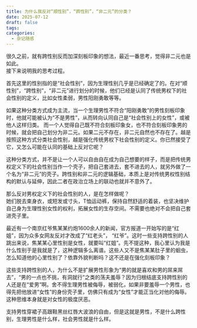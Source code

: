 ```yaml
---
title: 为什么我反对“顺性别”，“跨性别”，“非二元”的分类？
date: 2025-07-12
draft: false
tags: 
categories:
  - 杂记随感
---
```


很久之前，就有跨性别反而加深刻板印象的想法，最近一番思考，觉得非二元也是如此。  
接下来说明我的思考过程。

首先这里的性别指的是“社会性别”，因为生理性别几乎是已经确定了的。在对“顺性别”，“跨性别”，“非二元”进行划分的时候，他们已经是认同了传统男权下的社会性别的定义，比如女性柔弱，男性阳刚勇敢等等。

如果这种分类方式成为主流，当一个生理男性不符合“阳刚勇敢”的男性刻板印象时，他就可能被认为“不是男性”，从而转向认同自己是“社会性别上的女性”，或被他人这样归类。
而一个人觉得自己既不符合刻板印象女，也不符合刻板印象男的时候，就会把自己划分为非二元。如果二元不存在，非二元自然也不存在了。越是按照这种方式分类社会性别，越是强化传统男权下社会性别的定义。你已然接受了它，又怎么可能在认同的基础上反对它呢？

这种分类方式，并不是让一个人可以自由自在成为自己想要的样子，而是把传统男权定义下的社会性别当作一个壳子，把自己套进去，套不进去的人，就另外做了一个名为“非二元”的壳子。跨性别和非二元的逻辑基础，本质上是对传统男权性别结构的默认与延伸，因此二者在政治立场上的联动也就并不意外了。

那么反对男权定义下的社会性别的人，是在怎样做呢？  
她们脱去束身衣，或短发或寸头，T恤运动裤，保持自然舒适的着装，也坚决维护自己身为生理性别女性的权利，拓展女性的生存空间。不需要也绝对不会把自己套进壳子里。

最近有一个南京红爷焦某某约炮1600余人的新闻，官方报道一开始写的是“红姐”，因为众多女网友反对才改成了“红老头”， “红爷”。这时一些支持跨性别的人跳出来说，焦某某心里性别是女性，就要叫“红姐”。先不提这种，我心里认为我是什么性别于是我就是了，这种逻辑多么离谱。这些人又不是焦某某肚子里的蛔虫，怎么知道他的心里性别了？依靠外貌判断吗？这不还是在强化刻板印象？

这些支持跨性别的人，为什么不是扩展男性形象为“男的就是喜欢和男的屌来屌去”，“男的一点也不挑，有洞就行”之类的荡夫羞辱？因为归根结底支持跨性别的人还是在“爱男”啊。舍不得生理男性被侮辱，被弱化，如果非要羞辱一个男性，也得先把他放进“女性”的身份壳子里，仿佛只有成为“女性”才能正当化对他的侮辱。这种思维本身就是对女性的极度厌恶。

支持男性穿裙子高跟鞋黑丝红唇大波浪的自由，但是这就是男性，不是什么跨性别，生理男性是什么样，社会男性就是什么样。